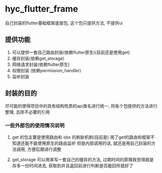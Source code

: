 
# hyc_flutter_frame

自己封装的flutter基础框架底层包, 这个包只提供方法, 不提供ui

## 提供功能
1. 可以提供一套自己路由封装(依赖flutter原生)(目前还是使用get)
2. 缓存封装(依赖get_storage)
3. 网络请求封装(依赖flutter原生)
4. 权限封装 (依赖permission_handler)
5. 监听封装

## 封装的目的
尽可能的使得项目中的具有结构性质的api类名进行统一, 将各个包提供的方法进行整理, 去除不必要的引用


### 一些外部包的使用情况说明
1. get 的包主要是使用路由和 obx 的刷新机制(目前是)
    用了get的路由和框架不知道还能不能使用原生的路由监听
    但是内部调用的话, 就还是用自己封装的方法调用, 方便后期进行调整

2. get_storage 可以用来写一套自己的缓存的方法, 过期时间的原理我觉得就是存多一份时间进去, 获取到并且返回前进行判断是否能回传就好了



